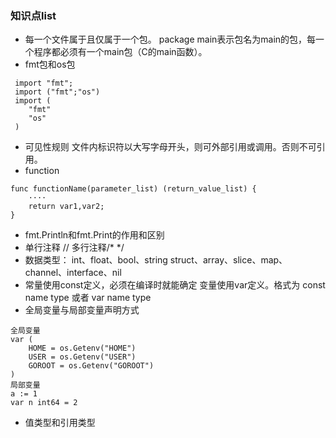 ### 知识点list
- 每一个文件属于且仅属于一个包。 package main表示包名为main的包，每一个程序都必须有一个main包（C的main函数）。
- fmt包和os包 

```
 import "fmt";  
 import ("fmt";"os")
 import (
 	"fmt"
 	"os"
 )
```
- 可见性规则 文件内标识符以大写字母开头，则可外部引用或调用。否则不可引用。
- function 

```
func functionName(parameter_list) (return_value_list) {
	····
	return var1,var2;
}
```

- fmt.Println和fmt.Print的作用和区别
- 单行注释 //    多行注释/* */
- 数据类型： int、float、bool、string   struct、array、slice、map、channel、interface、nil
- 常量使用const定义，必须在编译时就能确定  变量使用var定义。格式为 const name type 或者 var name type
- 全局变量与局部变量声明方式

```
全局变量
var (
    HOME = os.Getenv("HOME")
    USER = os.Getenv("USER")
    GOROOT = os.Getenv("GOROOT")
)
局部变量
a := 1
var n int64 = 2
``` 

- 值类型和引用类型



